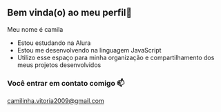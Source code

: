 ## Bem vinda(o) ao meu perfil💋

Meu nome é camila
- Estou estudando na Alura
- Estou me desenvolvendo na linguagem JavaScript
- Utilizo esse espaço para minha organização e compartilhamento dos meus projetos desenvolvidos

### Você entrar em contato comigo 📫
camilinha.vitoria2009@gmail.com

